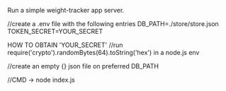 Run a simple weight-tracker app server.

//create a .env file with the following entries
DB_PATH=./store/store.json
TOKEN_SECRET=YOUR_SECRET

HOW TO OBTAIN 'YOUR_SECRET'
//run require('crypto').randomBytes(64).toString('hex') in a node.js env

//create an empty {} json file on preferred DB_PATH


//CMD -> node index.js